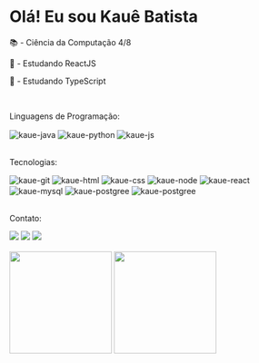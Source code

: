 <h1>Olá! Eu sou Kauê Batista</h1>

<p>📚 - Ciência da Computação 4/8</p>
<p>📌 - Estudando ReactJS</p>
<p>📌 - Estudando TypeScript</p>
<br>
<p>Linguagens de Programação:</p>
<div style="display: inline_block">
  <img align="center" alt="kaue-java" src="https://img.shields.io/badge/Java-ED8B00?style=for-the-badge&logo=openjdk&logoColor=white">
  <img align="center" alt="kaue-python" src="https://img.shields.io/badge/Python-3776AB?style=for-the-badge&logo=python&logoColor=white">
  <img align="center" alt="kaue-js" src="https://img.shields.io/badge/JavaScript-F7DF1E?style=for-the-badge&logo=javascript&logoColor=black">
</div>
<br>
<p>Tecnologias:</p>
<div>
  <img align="center" alt="kaue-git" src="https://img.shields.io/badge/GIT-E44C30?style=for-the-badge&logo=git&logoColor=white">
  <img align="center" alt="kaue-html" src="https://img.shields.io/badge/HTML5-E34F26?style=for-the-badge&logo=html5&logoColor=white">
  <img align="center" alt="kaue-css" src="https://img.shields.io/badge/CSS3-1572B6?style=for-the-badge&logo=css3&logoColor=white">
  <img align="center" alt="kaue-node" src="https://img.shields.io/badge/Node.js-43853D?style=for-the-badge&logo=node.js&logoColor=white">
  <img align="center" alt="kaue-react" src="https://img.shields.io/badge/React-20232A?style=for-the-badge&logo=react&logoColor=61DAFB">
  <img align="center" alt="kaue-mysql" src="https://img.shields.io/badge/MySQL-00000F?style=for-the-badge&logo=mysql&logoColor=white">
  <img align="center" alt="kaue-postgree" src="https://img.shields.io/badge/PostgreSQL-316192?style=for-the-badge&logo=postgresql&logoColor=white">
  <img align="center" alt="kaue-postgree" src="https://img.shields.io/badge/Apache%20Maven-C71A36?style=for-the-badge&logo=Apache%20Maven&logoColor=white">
</div>
<br>
<p>Contato:</p>
<div style="display: inline_block">
  <a href="https://www.instagram.com/kauecardzb_/" target="_blank"><img src="https://img.shields.io/badge/Instagram-E4405F?style=for-the-badge&logo=instagram&logoColor=white"></a>
  <a href="https://www.linkedin.com/in/kau%C3%AA-batista-681323227/" target="_blank"><img src="https://img.shields.io/badge/LinkedIn-0077B5?style=for-the-badge&logo=linkedin&logoColor=white"></a>
  <a href="https://github.com/KaueB15" target="_blank"><img src="https://img.shields.io/badge/GitHub-100000?style=for-the-badge&logo=github&logoColor=white"></a>
</div>

<br>

<div style="display: inline_block"> 
  <img height="180em" src="https://github-readme-stats.vercel.app/api?username=KaueB15&show_icons=true&theme=dark"/> 
  <img height="180em" src="https://github-readme-stats.vercel.app/api/top-langs?username=KaueB15&locale=en&hide_title=false&layout=compact&card_width=320&langs_count=6&theme=dark&hide_border=false&order=2"/>  
</div>

